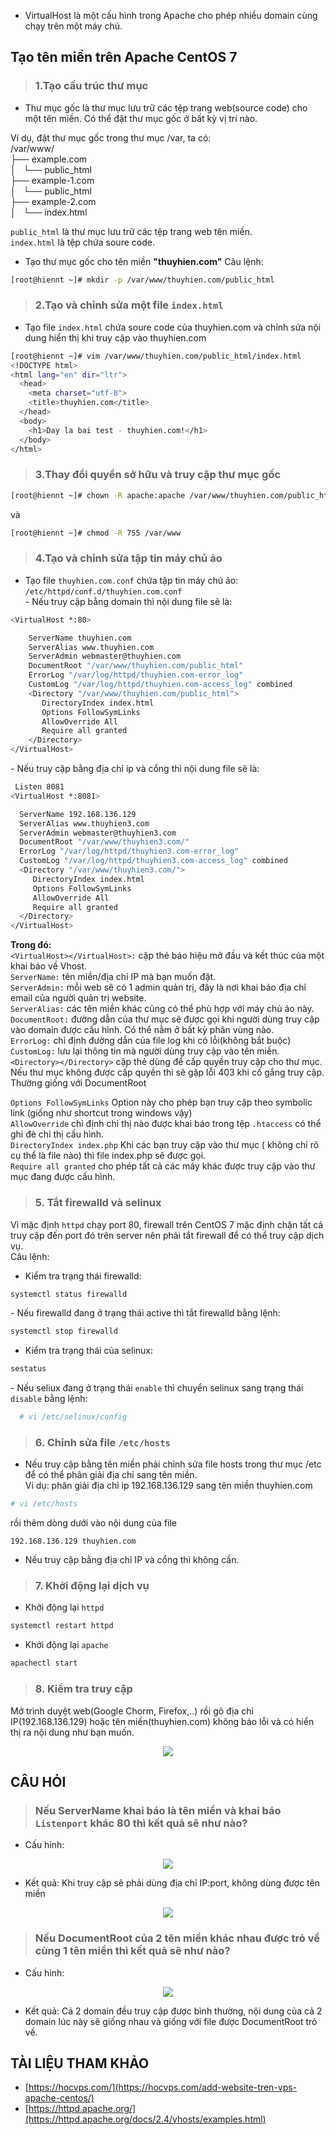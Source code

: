 - VirtualHost là một cấu hình trong Apache cho phép nhiều domain cùng chạy trên một máy chủ.  
## Tạo tên miền trên Apache CentOS 7  
> ### 1.Tạo cấu trúc thư mục  
- Thư mục gốc là thư mục lưu trữ các tệp trang web(source code) cho một tên miền. Có thể đặt thư mục gốc ở bất kỳ vị trí nào.  

Ví dụ, đặt thư mục gốc trong thư mục /var, ta có:  
/var/www/  
├── example.com  
│   └── public_html  
├── example-1.com  
│   └── public_html  
├── example-2.com  
│   └── index.html    

`public_html` là thư mục lưu trữ các tệp trang web tên miền.  
`index.html` là tệp chứa soure code.  
- Tạo thư mục gốc cho tên miền **"thuyhien.com"**
Câu lệnh:  
```sh
[root@hiennt ~]# mkdir -p /var/www/thuyhien.com/public_html
```  

> ### 2.Tạo và chỉnh sửa một file `index.html`  
- Tạo file `index.html` chứa soure code của thuyhien.com và chỉnh sửa nội dung hiển thị khi truy cập vào thuyhien.com
```sh  
[root@hiennt ~]# vim /var/www/thuyhien.com/public_html/index.html
<!DOCTYPE html>
<html lang="en" dir="ltr">
  <head>
    <meta charset="utf-8">
    <title>thuyhien.com</title>
  </head>
  <body>
    <h1>Day la bai test - thuyhien.com!</h1>
  </body>
</html>
```
> ### 3.Thay đổi quyền sở hữu và truy cập thư mục gốc 
```sh
[root@hiennt ~]# chown -R apache:apache /var/www/thuyhien.com/public_html
```  
và  
```sh
[root@hiennt ~]# chmod -R 755 /var/www
```  
> ### 4.Tạo và chỉnh sửa tập tin máy chủ ảo 
- Tạo file `thuyhien.com.conf` chứa tập tin máy chủ ảo: `/etc/httpd/conf.d/thuyhien.com.conf`  
   \- Nếu truy cập bằng domain thì nội dung file sẽ là:
```sh
<VirtualHost *:80>

    ServerName thuyhien.com
    ServerAlias www.thuyhien.com
    ServerAdmin webmaster@thuyhien.com
    DocumentRoot "/var/www/thuyhien.com/public_html"
    ErrorLog "/var/log/httpd/thuyhien.com-error_log"
    CustomLog "/var/log/httpd/thuyhien.com-access_log" combined
    <Directory "/var/www/thuyhien.com/public_html">
       DirectoryIndex index.html
       Options FollowSymLinks
       AllowOverride All
       Require all granted
    </Directory>
</VirtualHost>
```  
   \- Nếu truy cập bằng địa chỉ ip và cổng thì nội dung file sẽ là: 
  ```sh
   Listen 8081
<VirtualHost *:8081>

    ServerName 192.168.136.129
    ServerAlias www.thuyhien3.com
    ServerAdmin webmaster@thuyhien3.com
    DocumentRoot "/var/www/thuyhien3.com/"
    ErrorLog "/var/log/httpd/thuyhien3.com-error_log"
    CustomLog "/var/log/httpd/thuyhien3.com-access_log" combined
    <Directory "/var/www/thuyhien3.com/">
       DirectoryIndex index.html
       Options FollowSymLinks
       AllowOverride All
       Require all granted
    </Directory>
</VirtualHost>
  ```  
  **Trong đó:**  
  `<VirtualHost></VirtualHost>:` cặp thẻ báo hiệu mở đầu và kết thúc của một khai báo về Vhost.   
  `ServerName:` tên miền/địa chỉ IP mà bạn muốn đặt.  
  `ServerAdmin:` mỗi web sẽ có 1 admin quản trị, đây là nơi khai báo địa chỉ email của người quản trị website.  
  `ServerAlias:` các tên miền khác cũng có thể phù hợp với máy chủ ảo này.  
  `DocumentRoot:` đường dẫn của thư mục sẽ được gọi khi người dùng truy cập vào domain được cấu hình. Có thể nằm ở bất kỳ phân vùng nào.  
  `ErrorLog:` chỉ định đường dẫn của file log khi có lỗi(không bắt buộc)  
  `CustomLog:` lưu lại thông tin mà người dùng truy cập vào tên miền.  
  `<Directory></Directory>` cặp thẻ dùng để cấp quyền truy cập cho thư mục. Nếu thư mục không được cấp quyền thì sẽ gặp lỗi 403 khi cố gắng truy cập. Thường giống với DocumentRoot

  `Options FollowSymLinks` Option này cho phép bạn truy cập theo symbolic link (giống như shortcut trong windows vậy)  
  `AllowOverride` chỉ định chỉ thị nào được khai báo trong tệp `.htaccess` có thể ghi đè chỉ thị cấu hình.  
  `DirectoryIndex index.php` Khi các bạn truy cập vào thư mục ( không chỉ rõ cụ thể là file nào) thì file index.php sẽ được gọi.  
  `Require all granted` cho phép tất cả các máy khác được truy cập vào thư mục đang được cấu hình.  

> ### 5. Tắt firewalld và selinux
Vì mặc định `httpd` chạy port 80, firewall trên CentOS 7 mặc định chặn tất cả truy cập đến port đó trên server nên phải tắt firewall để có thể truy cập dịch vụ.  
Câu lệnh:  
- Kiểm tra trạng thái firewalld:  
```sh
systemctl status firewalld
```  
  
  \- Nếu firewalld đang ở trạng thái active thì tắt firewalld bằng lệnh:  
```sh
systemctl stop firewalld
```  
- Kiểm tra trạng thái của selinux:  
```sh
sestatus
```  
   \- Nếu seliux đang ở trạng thái `enable` thì chuyển selinux sang trạng thái `disable` bằng lệnh:  
  ```sh 
    # vi /etc/selinux/config  
  ```  
> ### 6. Chỉnh sửa file `/etc/hosts`
- Nếu truy cập bằng tên miền phải chỉnh sửa file hosts trong thư mục /etc để có thể phân giải địa chỉ sang tên miền.  
Ví dụ: phân giải địa chỉ ip 192.168.136.129 sang tên miền thuyhien.com  
```sh
# vi /etc/hosts
```
rồi thêm dòng dưới vào nội dung của file  
```
192.168.136.129 thuyhien.com
```  
- Nếu truy cập bằng địa chỉ IP và cổng thì không cần.



> ### 7. Khởi động lại dịch vụ 
- Khởi động lại `httpd`  
```sh
systemctl restart httpd
```

- Khởi động lại `apache`
```sh
apachectl start
```  

> ### 8. Kiểm tra truy cập
Mở trình duyệt web(Google Chorm, Firefox,..) rồi gõ địa chỉ IP(192.168.136.129) hoặc tên miền(thuyhien.com) không báo lỗi và có hiển thị ra nội dung như bạn muốn.  

<p align=center><img src ="../images/25 bai linux/thuyhien.com.png"></p>

## CÂU HỎI
> ### Nếu ServerName khai báo là tên miền và khai báo `Listenport` khác 80 thì kết quả sẽ như nào?  
- Cấu hình:  

<p align=center><img src ="../images/25 bai linux/thuyhien5.com.png"></p>

- Kết quả: Khi truy cập sẽ phải dùng địa chỉ IP:port, không  dùng được tên miền  

<p align=center><img src ="../images/25 bai linux/photo_2019-07-23_09-26-45.jpg"></p>   

> ### Nếu DocumentRoot của 2 tên miền khác nhau được trỏ về cùng 1 tên miền thì kết quả sẽ như nào?
- Cấu hình:  

<p align=center><img src ="../images/25 bai linux/photo_2019-07-23_10-28-36.jpg">  

- Kết quả: Cả 2 domain đều truy cập được bình thường, nội dung của cả 2 domain lúc này sẽ giống nhau và giống với file được DocumentRoot trỏ về.  

## TÀI LIỆU THAM KHẢO  
- [https://hocvps.com/](https://hocvps.com/add-website-tren-vps-apache-centos/)  
- [https://httpd.apache.org/](https://httpd.apache.org/docs/2.4/vhosts/examples.html)

